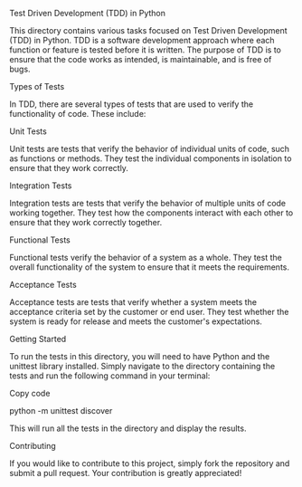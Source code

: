 Test Driven Development (TDD) in Python

This directory contains various tasks focused on Test Driven Development (TDD) in Python. TDD is a software development approach where each function or feature is tested before it is written. The purpose of TDD is to ensure that the code works as intended, is maintainable, and is free of bugs.



Types of Tests

In TDD, there are several types of tests that are used to verify the functionality of code. These include:



Unit Tests

Unit tests are tests that verify the behavior of individual units of code, such as functions or methods. They test the individual components in isolation to ensure that they work correctly.



Integration Tests

Integration tests are tests that verify the behavior of multiple units of code working together. They test how the components interact with each other to ensure that they work correctly together.



Functional Tests

Functional tests verify the behavior of a system as a whole. They test the overall functionality of the system to ensure that it meets the requirements.



Acceptance Tests

Acceptance tests are tests that verify whether a system meets the acceptance criteria set by the customer or end user. They test whether the system is ready for release and meets the customer's expectations.



Getting Started

To run the tests in this directory, you will need to have Python and the unittest library installed. Simply navigate to the directory containing the tests and run the following command in your terminal:



Copy code

python -m unittest discover

This will run all the tests in the directory and display the results.



Contributing

If you would like to contribute to this project, simply fork the repository and submit a pull request. Your contribution is greatly appreciated!



